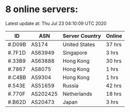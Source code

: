 # 8 online servers:

Latest update at: Thu Jul 23 04:10:09 UTC 2020

| ID | ASN | Server Country | Online |
| -- | --- | -------------- | ------ |
| #.D09B | AS174 | United States | 37 hrs |
| #.7F1D | AS63949 | Singapore | 3 hrs |
| #.33B9 | AS63888 | Hong Kong | 30 hrs |
| #.7867 | AS8075 | Hong Kong | 1 hrs |
| #.C4BB | AS9304 | Hong Kong | 1 hrs |
| #.543E | AS51659 | Russia | 42 hrs |
| #.770F | AS202425 | Netherlands | 18 hrs |
| #.B62D | AS20473 | Japan | 3 hrs |

